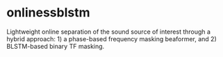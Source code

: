 # onlinessblstm
Lightweight online separation of the sound source of interest through a hybrid approach: 1) a phase-based frequency masking beaformer, and 2) BLSTM-based binary TF masking.
